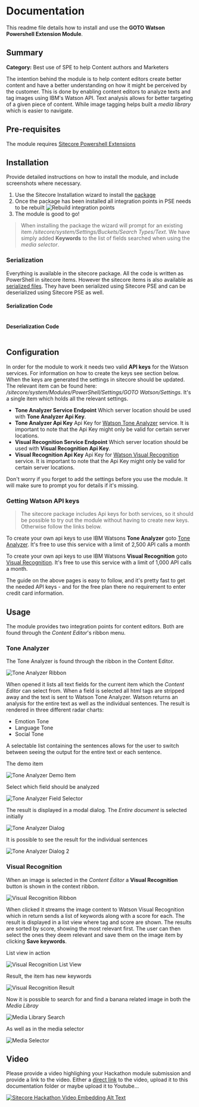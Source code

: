 # Documentation

This readme file details how to install and use the **GOTO Watson Powershell Extension Module**.

## Summary

**Category:** Best use of SPE to help Content authors and Marketers

The intention behind the module is to help content editors create better content and have a better understanding on how it might be perceived by the customer. This is done by enabling content editors to analyze texts and tag images using IBM's Watson API.
Text analysis allows for better targeting of a given piece of content. While image tagging helps built a *media library* which is easier to navigate.

## Pre-requisites

The module requires [Sitecore Powershell Extensions](https://marketplace.sitecore.net/en/Modules/Sitecore_PowerShell_console.aspx) 

## Installation

Provide detailed instructions on how to install the module, and include screenshots where necessary.

1. Use the Sitecore Installation wizard to install the [package](#link-to-package)
2. Once the package has been installed all integration points in PSE needs to be rebuilt
![Rebuild integration points](images/rebuildintegrationpoints.gif?raw=true "Rebuild integration points")
3. The module is good to go!

> When installing the package the wizard will prompt for an existing item */sitecore/system/Settings/Buckets/Search Types/Text*. We have simply added **Keywords** to the list of fields searched when using the *media selector*.

### Serialization

Everything is available in the sitecore package. All the code is written as PowerShell in sitecore items. However the sitecore items is also available as [serialized files](#link-to-files).
They have been serialized using Sitecore PSE and can be deserialized using Sitecore PSE as well.

#### Serialization Code

```powershell


```

#### Deserialization Code

```powershell


```

## Configuration

In order for the module to work it needs two valid **API keys** for the Watson services. For information on how to create the keys see section below. When the keys are generated the settings in sitecore should be updated. The relevant item can be found here: */sitecore/system/Modules/PowerShell/Settings/GOTO Watson/Settings*.
It's a single item which holds all the relevant settings.

* **Tone Analyzer Service Endpoint** Which server location should be used with **Tone Analyzer Api Key**.
* **Tone Analyzer Api Key** Api Key for  [Watson Tone Analyzer](https://www.ibm.com/watson/services/tone-analyzer/) service. It is important to note that the Api Key might only be valid for certain server locations.
* **Visual Recognition Service Endpoint** Which server location should be used with **Visual Recognition Api Key**.
* **Visual Recognition Api Key** Api Key for [Watson Visual Recognition](https://www.ibm.com/watson/services/visual-recognition/) service. It is important to note that the Api Key might only be valid for certain server locations.

Don't worry if you forget to add the settings before you use the module. It will make sure to prompt you for details if it's missing.

### Getting Watson API keys

> The sitecore package includes Api keys for both services, so it should be possible to try out the module without having to create new keys. Otherwise follow the links below.

To create your own api keys to use IBM Watsons **Tone Analyzer** goto [Tone Analyzer](https://www.ibm.com/watson/services/tone-analyzer/). It's free to use this service with a limit of 2,500 API calls a month

To create your own api keys to use IBM Watsons **Visual Recognition** goto [Visual Recognition](https://www.ibm.com/watson/services/visual-recognition/). It's free to use this service with a limit of 1,000 API calls a month.

The guide on the above pages is easy to follow, and it's pretty fast to get the needed API keys - and for the free plan there no requirement to enter credit card information.

## Usage

The module provides two integration points for content editors. Both are found through the *Content Editor*'s ribbon menu.

### Tone Analyzer

The Tone Analyzer is found through the ribbon in the Content Editor.

![Tone Analyzer Ribbon](images/ToneAnalyzerRibbon.png?raw=true "Tone Analyzer Ribbon")

When opened it lists all text fields for the current item which the *Content Editor* can select from. When a field is selected all html tags are stripped away and the text is sent to Watson Tone Analyzer.
Watson returns an analysis for the entire text as well as the individual sentences. The result is rendered in three different radar charts:

* Emotion Tone
* Language Tone
* Social Tone

A selectable list containing the sentences allows for the user to switch between seeing the output for the entire text or each sentence.

The demo item

![Tone Analyzer Demo Item](images/ta1.png?raw=true "Tone Analyzer Demo Item")

Select which field should be analyzed

![Tone Analyzer Field Selector](images/ta2.png?raw=true "Tone Analyzer Field Selector")

The result is displayed in a modal dialog. The *Entire document* is selected initially

![Tone Analyzer Dialog](images/ta3.png?raw=true "Tone Analyzer Dialog")

It is possible to see the result for the individual sentences

![Tone Analyzer Dialog 2](images/ta4.png?raw=true "Tone Analyzer Dialog 2")

### Visual Recognition

When an image is selected in the *Content Editor* a **Visual Recognition** button is shown in the context ribbon.

![Visual Recognition Ribbon](images/VisualRecognitionRibbon.png?raw=true "Visual Recognition Ribbon")

When clicked it streams the image content to Watson Visual Recognition which in return sends a list of keywords along with a score for each.
The result is displayed in a list view where tag and score are shown. The results are sorted by score, showing the most relevant first. The user can then select the ones they deem relevant and save them on the image item by clicking **Save keywords**.

List view in action

![Visual Recognition List View](images/vr1.png?raw=true "Visual Recognition List View")

Result, the item has new keywords

![Visual Recognition Result](images/vr2.png?raw=true "Visual Recognition Result")

Now it is possible to search for and find a banana related image in both the *Media Libray*

![Media Library Search](images/vr3.png?raw=true "Media Library Search")

As well as in the media selector

![Media Selector](images/vr4.png?raw=true "Media Selector")

## Video

Please provide a video highlighing your Hackathon module submission and provide a link to the video. Either a [direct link](https://www.youtube.com/watch?v=EpNhxW4pNKk) to the video, upload it to this documentation folder or maybe upload it to Youtube...

[![Sitecore Hackathon Video Embedding Alt Text](https://img.youtube.com/vi/EpNhxW4pNKk/0.jpg)](https://www.youtube.com/watch?v=EpNhxW4pNKk)
